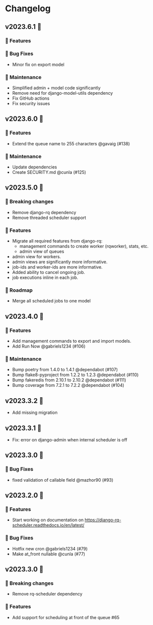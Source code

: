 # Changelog

## v2023.6.1 🌈

### 🚀 Features

### 🐛 Bug Fixes

* Minor fix on export model

### 🧰 Maintenance

* Simplified admin + model code significantly
* Remove need for django-model-utils dependency
* Fix GitHub actions
* Fix security issues

## v2023.6.0 🌈

### 🚀 Features

* Extend the queue name to 255 characters @gavaig (#138)

### 🧰 Maintenance

* Update dependencies
* Create SECURITY.md @cunla (#125)

## v2023.5.0 🌈

### 🚀 Breaking changes

* Remove django-rq dependency
* Remove threaded scheduler support

### 🚀 Features

* Migrate all required features from django-rq:
    * management commands to create worker (rqworker), stats, etc.
    * admin view of queues
* admin view for workers.
* admin views are significantly more informative.
* job-ids and worker-ids are more informative.
* Added ability to cancel ongoing job.
* job executions inline in each job.

### 🚀 Roadmap

* Merge all scheduled jobs to one model

## v2023.4.0 🌈

### 🚀 Features

* Add management commands to export and import models.
* Add Run Now @gabriels1234 (#106)

### 🧰 Maintenance

* Bump poetry from 1.4.0 to 1.4.1 @dependabot (#107)
* Bump flake8-pyproject from 1.2.2 to 1.2.3 @dependabot (#110)
* Bump fakeredis from 2.10.1 to 2.10.2 @dependabot (#111)
* Bump coverage from 7.2.1 to 7.2.2 @dependabot (#104)

## v2023.3.2 🌈

* Add missing migration

## v2023.3.1 🌈

* Fix: error on django-admin when internal scheduler is off

## v2023.3.0 🌈

### 🐛 Bug Fixes

* fixed validation of callable field @mazhor90 (#93)

## v2023.2.0 🌈

### 🚀 Features

* Start working on documentation on https://django-rq-scheduler.readthedocs.io/en/latest/

### 🐛 Bug Fixes

* Hotfix new cron @gabriels1234 (#79)
* Make at_front nullable @cunla (#77)

## v2023.3.0 🌈

### 🚀 Breaking changes

* Remove rq-scheduler dependency

### 🚀 Features

* Add support for scheduling at front of the queue #65
